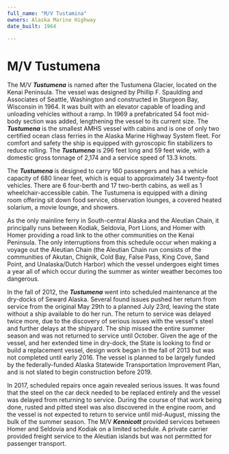 ```yaml
---
full_name: "M/V Tustamina"
owners: Alaska Marine Highway
date_built: 1964

---
```

# M/V Tustumena

 The M/V ***Tustumena*** is named after the Tustumena Glacier, located on the Kenai Peninsula. The vessel was designed by Phillip F. Spaulding and Associates of Seattle, Washington and constructed in Sturgeon Bay, Wisconsin in 1964. It was built with an elevator capable of loading and unloading vehicles without a ramp. In 1969 a prefabricated 54 foot mid-body section was added, lengthening the vessel to its current size. The ***Tustumena*** is the smallest AMHS vessel with cabins and is one of only two certified ocean class ferries in the Alaska Marine Highway System fleet. For comfort and safety the ship is equipped with gyroscopic fin stabilizers to reduce rolling. The ***Tustumena*** is 296 feet long and 59 feet wide, with a domestic gross tonnage of 2,174 and a service speed of 13.3 knots.


The ***Tustumena*** is designed to carry 160 passengers and has a vehicle capacity of 680 linear feet, which is equal to approximately 34 twenty-foot vehicles. There are 6 four-berth and 17 two-berth cabins, as well as 1 wheelchair-accessible cabin. The Tustumena is equipped with a dining room offering sit down food service, observation lounges, a covered heated solarium, a movie lounge, and showers.

As the only mainline ferry in South-central Alaska and the Aleutian Chain, it principally runs between Kodiak, Seldovia, Port Lions, and Homer with Homer providing a road link to the other communities on the Kenai Peninsula. The only interruptions from this schedule occur when making a voyage out the Aleutian Chain (the Aleutian Chain run consists of the communities of Akutan, Chignik, Cold Bay, False Pass, King Cove, Sand Point, and Unalaska/Dutch Harbor) which the vessel undergoes eight times a year all of which occur during the summer as winter weather becomes too dangerous. 

In the fall of 2012, the ***Tustumena*** went into scheduled maintenance at the dry-docks of Seward Alaska. Several found issues pushed her return from service from the original May 29th to a planned July 23rd, leaving the state without a ship available to do her run. The return to service was delayed twice more, due to the discovery of serious issues with the vessel's steel and further delays at the shipyard. The ship missed the entire summer season and was not returned to service until October. Given the age of the vessel, and her extended time in dry-dock, the State is looking to find or build a replacement vessel, design work began in the fall of 2013 but was not completed until early 2016. The vessel is planned to be largely funded by the federally-funded Alaska Statewide Transportation Improvement Plan, and is not slated to begin construction before 2019.

In 2017, scheduled repairs once again revealed serious issues. It was found that the steel on the car deck needed to be replaced entirely and the vessel was delayed from returning to service. During the course of that work being done, rusted and pitted steel was also discovered in the engine room, and the vessel is not expected to return to service until mid-August, missing the bulk of the summer season. The M/V ***Kennicott*** provided services between Homer and Seldovia and Kodiak on a limited schedule. A private carrier provided freight service to the Aleutian islands but was not permitted for passenger transport.
